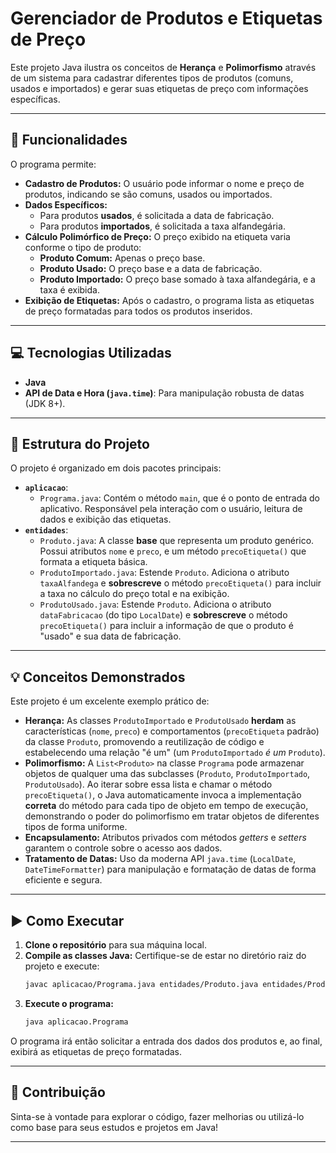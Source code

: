 # Gerenciador de Produtos e Etiquetas de Preço

Este projeto Java ilustra os conceitos de **Herança** e **Polimorfismo** através de um sistema para cadastrar diferentes tipos de produtos (comuns, usados e importados) e gerar suas etiquetas de preço com informações específicas.

---

## 🚀 Funcionalidades

O programa permite:

* **Cadastro de Produtos:** O usuário pode informar o nome e preço de produtos, indicando se são comuns, usados ou importados.
* **Dados Específicos:**
    * Para produtos **usados**, é solicitada a data de fabricação.
    * Para produtos **importados**, é solicitada a taxa alfandegária.
* **Cálculo Polimórfico de Preço:** O preço exibido na etiqueta varia conforme o tipo de produto:
    * **Produto Comum:** Apenas o preço base.
    * **Produto Usado:** O preço base e a data de fabricação.
    * **Produto Importado:** O preço base somado à taxa alfandegária, e a taxa é exibida.
* **Exibição de Etiquetas:** Após o cadastro, o programa lista as etiquetas de preço formatadas para todos os produtos inseridos.

---

## 💻 Tecnologias Utilizadas

* **Java**
* **API de Data e Hora (`java.time`)**: Para manipulação robusta de datas (JDK 8+).

---

## 📁 Estrutura do Projeto

O projeto é organizado em dois pacotes principais:

* **`aplicacao`**:
    * `Programa.java`: Contém o método `main`, que é o ponto de entrada do aplicativo. Responsável pela interação com o usuário, leitura de dados e exibição das etiquetas.
* **`entidades`**:
    * `Produto.java`: A classe **base** que representa um produto genérico. Possui atributos `nome` e `preco`, e um método `precoEtiqueta()` que formata a etiqueta básica.
    * `ProdutoImportado.java`: Estende `Produto`. Adiciona o atributo `taxaAlfandega` e **sobrescreve** o método `precoEtiqueta()` para incluir a taxa no cálculo do preço total e na exibição.
    * `ProdutoUsado.java`: Estende `Produto`. Adiciona o atributo `dataFabricacao` (do tipo `LocalDate`) e **sobrescreve** o método `precoEtiqueta()` para incluir a informação de que o produto é "usado" e sua data de fabricação.

---

## 💡 Conceitos Demonstrados

Este projeto é um excelente exemplo prático de:

* **Herança:** As classes `ProdutoImportado` e `ProdutoUsado` **herdam** as características (`nome`, `preco`) e comportamentos (`precoEtiqueta` padrão) da classe `Produto`, promovendo a reutilização de código e estabelecendo uma relação "é um" (um `ProdutoImportado` *é um* `Produto`).
* **Polimorfismo:** A `List<Produto>` na classe `Programa` pode armazenar objetos de qualquer uma das subclasses (`Produto`, `ProdutoImportado`, `ProdutoUsado`). Ao iterar sobre essa lista e chamar o método `precoEtiqueta()`, o Java automaticamente invoca a implementação **correta** do método para cada tipo de objeto em tempo de execução, demonstrando o poder do polimorfismo em tratar objetos de diferentes tipos de forma uniforme.
* **Encapsulamento:** Atributos privados com métodos *getters* e *setters* garantem o controle sobre o acesso aos dados.
* **Tratamento de Datas:** Uso da moderna API `java.time` (`LocalDate`, `DateTimeFormatter`) para manipulação e formatação de datas de forma eficiente e segura.

---

## ▶️ Como Executar

1.  **Clone o repositório** para sua máquina local.
2.  **Compile as classes Java:**
    Certifique-se de estar no diretório raiz do projeto e execute:
    ```bash
    javac aplicacao/Programa.java entidades/Produto.java entidades/ProdutoImportado.java entidades/ProdutoUsado.java
    ```
3.  **Execute o programa:**
    ```bash
    java aplicacao.Programa
    ```

O programa irá então solicitar a entrada dos dados dos produtos e, ao final, exibirá as etiquetas de preço formatadas.

---

## 🤝 Contribuição

Sinta-se à vontade para explorar o código, fazer melhorias ou utilizá-lo como base para seus estudos e projetos em Java!

---

